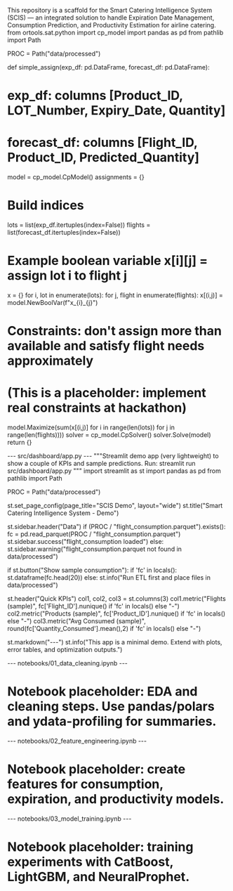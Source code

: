 This repository is a scaffold for the Smart Catering Intelligence System (SCIS) — an integrated solution to handle Expiration Date Management, Consumption Prediction, and Productivity Estimation for airline catering.
from ortools.sat.python import cp_model
import pandas as pd
from pathlib import Path


PROC = Path("data/processed")




def simple_assign(exp_df: pd.DataFrame, forecast_df: pd.DataFrame):
# exp_df: columns [Product_ID, LOT_Number, Expiry_Date, Quantity]
# forecast_df: columns [Flight_ID, Product_ID, Predicted_Quantity]
model = cp_model.CpModel()
assignments = {}
# Build indices
lots = list(exp_df.itertuples(index=False))
flights = list(forecast_df.itertuples(index=False))


# Example boolean variable x[i][j] = assign lot i to flight j
x = {}
for i, lot in enumerate(lots):
for j, flight in enumerate(flights):
x[(i,j)] = model.NewBoolVar(f"x_{i}_{j}")
# Constraints: don't assign more than available and satisfy flight needs approximately
# (This is a placeholder: implement real constraints at hackathon)
model.Maximize(sum(x[(i,j)] for i in range(len(lots)) for j in range(len(flights))))
solver = cp_model.CpSolver()
solver.Solve(model)
return {}


--- src/dashboard/app.py ---
"""Streamlit demo app (very lightweight) to show a couple of KPIs and sample predictions.
Run: streamlit run src/dashboard/app.py
"""
import streamlit as st
import pandas as pd
from pathlib import Path


PROC = Path("data/processed")


st.set_page_config(page_title="SCIS Demo", layout="wide")
st.title("Smart Catering Intelligence System - Demo")


st.sidebar.header("Data")
if (PROC / "flight_consumption.parquet").exists():
fc = pd.read_parquet(PROC / "flight_consumption.parquet")
st.sidebar.success("flight_consumption loaded")
else:
st.sidebar.warning("flight_consumption.parquet not found in data/processed")


if st.button("Show sample consumption"):
if 'fc' in locals():
st.dataframe(fc.head(20))
else:
st.info("Run ETL first and place files in data/processed")


st.header("Quick KPIs")
col1, col2, col3 = st.columns(3)
col1.metric("Flights (sample)", fc['Flight_ID'].nunique() if 'fc' in locals() else "-")
col2.metric("Products (sample)", fc['Product_ID'].nunique() if 'fc' in locals() else "-")
col3.metric("Avg Consumed (sample)", round(fc['Quantity_Consumed'].mean(),2) if 'fc' in locals() else "-")


st.markdown("---")
st.info("This app is a minimal demo. Extend with plots, error tables, and optimization outputs.")


--- notebooks/01_data_cleaning.ipynb ---
# Notebook placeholder: EDA and cleaning steps. Use pandas/polars and ydata-profiling for summaries.


--- notebooks/02_feature_engineering.ipynb ---
# Notebook placeholder: create features for consumption, expiration, and productivity models.


--- notebooks/03_model_training.ipynb ---
# Notebook placeholder: training experiments with CatBoost, LightGBM, and NeuralProphet.
